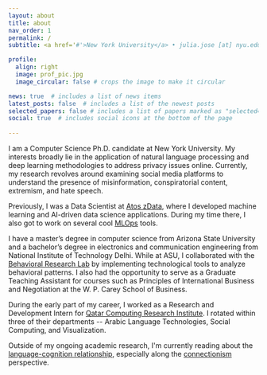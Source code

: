 ```yaml
---
layout: about
title: about
nav_order: 1
permalink: /
subtitle: <a href='#'>New York University</a> • julia.jose [at] nyu.edu

profile:
  align: right
  image: prof_pic.jpg
  image_circular: false # crops the image to make it circular

news: true  # includes a list of news items
latest_posts: false  # includes a list of the newest posts
selected_papers: false # includes a list of papers marked as "selected={true}"
social: true  # includes social icons at the bottom of the page
  
---
```


I am a Computer Science Ph.D. candidate at New York University. My interests broadly lie in the application of natural language processing and deep learning methodologies to address privacy issues online. Currently, my research revolves around examining social media platforms to understand the presence of misinformation, conspiratorial content, extremism, and hate speech.

Previously, I was a Data Scientist at [Atos zData](https://zdatainc.com/), where I developed machine learning and AI-driven data science applications. During my time there, I also got to work on several cool [MLOps](https://www.kubeflow.org/) tools.


I have a master’s degree in computer science from Arizona State University and a bachelor’s degree in electronics and communication engineering from National Institute of Technology Delhi. While at ASU, I collaborated with the [Behavioral Research Lab](https://wpcarey.asu.edu/marketing-degrees/research-lab) by implementing technological tools to analyze behavioral patterns. I also had the opportunity to serve as a Graduate Teaching Assistant for courses such as Principles of International Business and Negotiation at the W. P. Carey School of Business.


During the early part of my career, I worked as a Research and Development Intern for [Qatar Computing Research Institute](https://www.hbku.edu.qa/en/qcri/about). I rotated within three of their departments -- Arabic Language Technologies, Social Computing, and Visualization.

Outside of my ongoing academic research, I'm currently reading about the [language-cognition relationship](https://www.bu.edu/psych/charris/papers/Encyclopedia.pdf), especially along the [connectionism](https://seop.illc.uva.nl/entries/connectionism/) perspective. 

